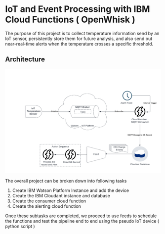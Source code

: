 # IoT and Event Processing with IBM Cloud Functions ( OpenWhisk )

The purpose of this project is to collect temperature information send by an IoT sensor, persistently store them for future analysis, and also send out near-real-time alerts when the temperature crosses a specific threshold.

## Architecture

![Architecture Diagram](images/chapter8-project-v1.png)

The overall project can be broken down into following tasks

1. Create IBM Watson Platform Instance and add the device
2. Create the IBM Cloudant instance and database
3. Create the consumer cloud function
4. Create the alerting cloud function

Once these subtasks are completed, we proceed to use feeds to schedule the functions and test the pipeline end to end using the pseudo IoT device ( python script )









